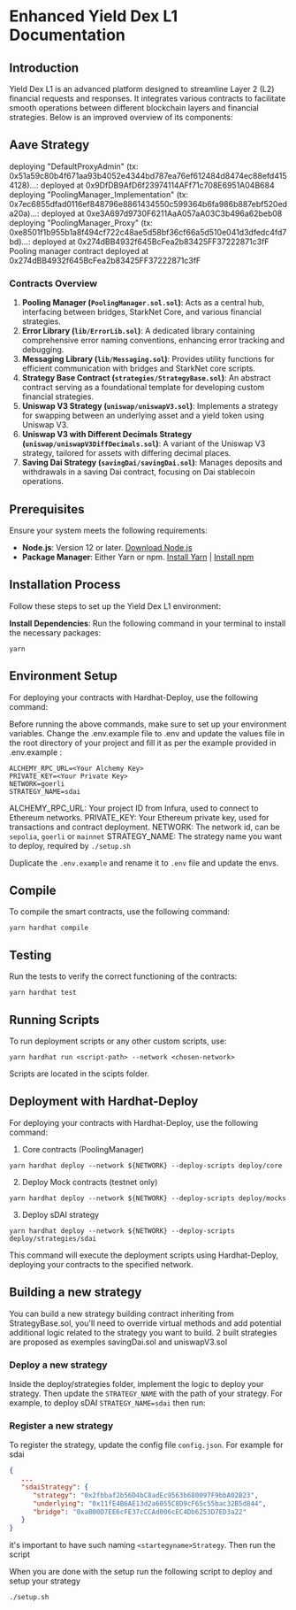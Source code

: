 # Enhanced Yield Dex L1 Documentation

## Introduction

Yield Dex L1 is an advanced platform designed to streamline Layer 2 (L2) financial requests and responses. It integrates various contracts to facilitate smooth operations between different blockchain layers and financial strategies. Below is an improved overview of its components:

## Aave Strategy

deploying "DefaultProxyAdmin" (tx: 0x51a59c80b4f671aa93b4052e4344bd787ea76ef612484d8474ec88efd4154128)...: deployed at 0x9DfDB9AfD6f23974114AFf71c708E6951A04B684
deploying "PoolingManager_Implementation" (tx: 0x7ec6855dfad0116ef848796e8861434550c599364b6fa986b887ebf520eda20a)...: deployed at 0xe3A697d9730F6211AaA057aA03C3b496a62beb08
deploying "PoolingManager_Proxy" (tx: 0xe8501f1b955b1a8f494cf722c48ae5d58bf36cf66a5d510e041d3dfedc4fd7bd)...: deployed at 0x274dBB4932f645BcFea2b83425FF37222871c3fF
Pooling manager contract deployed at 0x274dBB4932f645BcFea2b83425FF37222871c3fF

### Contracts Overview

1. **Pooling Manager (`PoolingManager.sol.sol`)**: Acts as a central hub, interfacing between bridges, StarkNet Core, and various financial strategies.
2. **Error Library (`lib/ErrorLib.sol`)**: A dedicated library containing comprehensive error naming conventions, enhancing error tracking and debugging.
3. **Messaging Library (`lib/Messaging.sol`)**: Provides utility functions for efficient communication with bridges and StarkNet core scripts.
4. **Strategy Base Contract (`strategies/StrategyBase.sol`)**: An abstract contract serving as a foundational template for developing custom financial strategies.
5. **Uniswap V3 Strategy (`uniswap/uniswapV3.sol`)**: Implements a strategy for swapping between an underlying asset and a yield token using Uniswap V3.
6. **Uniswap V3 with Different Decimals Strategy (`uniswap/uniswapV3DiffDecimals.sol`)**: A variant of the Uniswap V3 strategy, tailored for assets with differing decimal places.
7. **Saving Dai Strategy (`savingDai/savingDai.sol`)**: Manages deposits and withdrawals in a saving Dai contract, focusing on Dai stablecoin operations.

## Prerequisites

Ensure your system meets the following requirements:

- **Node.js**: Version 12 or later. [Download Node.js](https://nodejs.org/)
- **Package Manager**: Either Yarn or npm. [Install Yarn](https://yarnpkg.com/getting-started/install) | [Install npm](https://www.npmjs.com/get-npm)

## Installation Process

Follow these steps to set up the Yield Dex L1 environment:

**Install Dependencies**: Run the following command in your terminal to install the necessary packages:

```shell
yarn
```

## Environment Setup

For deploying your contracts with Hardhat-Deploy, use the following command:

Before running the above commands, make sure to set up your environment variables. Change the .env.example file to .env and update the values file in the root directory of your project and fill it as per the example provided in .env.example :

```plaintext
ALCHEMY_RPC_URL=<Your Alchemy Key>
PRIVATE_KEY=<Your Private Key>
NETWORK=goerli
STRATEGY_NAME=sdai
```

ALCHEMY_RPC_URL: Your project ID from Infura, used to connect to Ethereum networks.
PRIVATE_KEY: Your Ethereum private key, used for transactions and contract deployment.
NETWORK: The network id, can be `sepolia`, `goerli` or `mainnet`
STRATEGY_NAME: The strategy name you want to deploy, required by `./setup.sh`

Duplicate the `.env.example` and rename it to `.env` file and update the envs.

## Compile

To compile the smart contracts, use the following command:

```shell
yarn hardhat compile
```

## Testing

Run the tests to verify the correct functioning of the contracts:

```shell
yarn hardhat test
```


## Running Scripts

To run deployment scripts or any other custom scripts, use:

```shell
yarn hardhat run <script-path> --network <chosen-network>
```

Scripts are located in the scipts folder.

## Deployment with Hardhat-Deploy

For deploying your contracts with Hardhat-Deploy, use the following command:


1. Core contracts (PoolingManager)
```shell
yarn hardhat deploy --network ${NETWORK} --deploy-scripts deploy/core
```

2. Deploy Mock contracts (testnet only)
```shell
yarn hardhat deploy --network ${NETWORK} --deploy-scripts deploy/mocks
```

3. Deploy sDAI strategy
```shell
yarn hardhat deploy --network ${NETWORK} --deploy-scripts deploy/strategies/sdai
```

This command will execute the deployment scripts using Hardhat-Deploy, deploying your contracts to the specified network.

## Building a new strategy

You can build a new strategy building contract inheriting from StrategyBase.sol, you'll need to override virtual methods and add potential additional logic related to the strategy you want to build. 2 built strategies are proposed as exemples savingDai.sol and uniswapV3.sol

### Deploy a new strategy
Inside the deploy/strategies folder, implement the logic to deploy your strategy. Then update the `STRATEGY_NAME` with the path of your strategy. For example, to deploy sDAI `STRATEGY_NAME=sdai` then run:

### Register a new strategy
To register the strategy, update the config file `config.json`. For example for sdai

```json
{
   ...
   "sdaiStrategy": {
      "strategy": "0x2fbbaf2b56D4bC8adEc9563b680097F9bbA02B23",
      "underlying": "0x11fE4B6AE13d2a6055C8D9cF65c55bac32B5d844",
      "bridge": "0xaB00D7EE6cFE37cCCAd006cEC4Db6253D7ED3a22"
   }
}
```
it's important to have such naming `<startegyname>Strategy`. Then run the script 

When you are done with the setup run the following script to deploy and setup your strategy

```shell
./setup.sh
```
